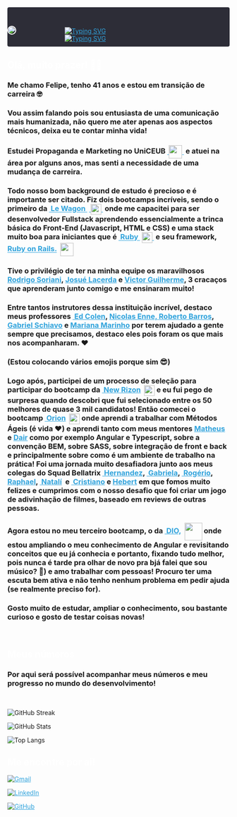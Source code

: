 <div class="full">

  <div class="head">

  <div class="profile"> <img src="https://scontent.fbsb4-1.fna.fbcdn.net/v/t39.30808-6/269964141_7403580922992771_7998054844417704470_n.jpg?_nc_cat=101&ccb=1-7&_nc_sid=9c7eae&_nc_eui2=AeGD879JauzJWQbA5IPTMBuxYSUdeSqJxHxhJR15KonEfGu_rBJt7bH38DEfcuKbT0-BQkze1gxPSoH9e059yTd2&_nc_ohc=MaPJRHZbIQwAX8s27D8&_nc_ht=scontent.fbsb4-1.fna&oh=00_AfCBJIsckxroqRUCn6sbKdJKPzMnnTQcb8_l-jLkdQFQOQ&oe=65862E57"> </div>
    <div class="title">
      <a href="https://git.io/typing-svg"><img src="https://readme-typing-svg.herokuapp.com?font=Fira+Code&size=30&pause=1000&color=FFFFFF&repeat=false&random=false&width=435&lines=Felipe+Barroso+Abdo" alt="Typing SVG" /></a>
      <a href="https://git.io/typing-svg"><img src="https://readme-typing-svg.herokuapp.com?font=Fira+Code&size=15&duration=10000&pause=6000&color=FFFFFF&repeat=false&random=false&width=435&lines=Fullstack Developer" alt="Typing SVG" /></a>
    </div>

  </div>

## Olá, muito prazer! 👋🏾

### Me chamo Felipe, tenho 41 anos e estou em transição de carreira 🤓

### Vou assim falando pois sou entusiasta de uma comunicação mais humanizada, não quero me ater apenas aos aspectos técnicos, deixa eu te contar minha vida!

### Estudei Propaganda e Marketing no UniCEUB ‎<a target="_blank" href="https://www.lewagon.com/pt-BR"> <img src="https://institucional.uniceub.br/hubfs/BrandCenter/img/logo-ceub-negativa-colorida.png" class="mini-icons-1"> </a> ‎ e atuei na área por alguns anos, mas senti a necessidade de uma mudança de carreira.

### Todo nosso bom background de estudo é precioso e é importante ser citado. Fiz dois bootcamps incríveis, sendo o primeiro da <a target="_blank" href="https://www.lewagon.com/pt-BR"> ‎ Le Wagon </a> ‎ ‎ <a target="_blank" href="https://www.lewagon.com/pt-BR"> <img src="https://personal-page.fly.dev/assets/wagon-mini-a46d1704f421e40db2ed948316d01aa93e910dcc2a2fcf90b05aacc6afdc8f41.png" class="mini-icons"> </a> ‎ onde me capacitei para ser desenvolvedor Fullstack aprendendo essencialmente a trinca básica do Front-End (Javascript, HTML e CSS) e uma stack muito boa para iniciantes que é <a target="_blank" href="https://www.ruby-lang.org/"> ‎ Ruby </a> </a> ‎ <a target="_blank" href="https://www.ruby-lang.org/"> <img src="https://upload.wikimedia.org/wikipedia/commons/thumb/7/73/Ruby_logo.svg/198px-Ruby_logo.svg.png" class="mini-icons"> </a> ‎ e seu framework, <a target="_blank" href="https://www.ruby-lang.org/"> ‎ Ruby on Rails.</a> ‎ <a target="_blank" href="https://rubyonrails.org/"> <img src="https://uxwing.com/wp-content/themes/uxwing/download/brands-and-social-media/ruby-on-rails-icon.png" class="mini-icons-1"></a>



### Tive o privilégio de ter na minha equipe os maravilhosos <a target="_blank" href="https://www.linkedin.com/in/rodrigo-soriani-67bb14178/"> ‎ Rodrigo Soriani</a>, <a target="_blank" href="https://www.linkedin.com/in/josuelacerda/">‎Josué Lacerda</a> ‎e <a target="_blank" href="https://www.linkedin.com/in/victor-guilherme-723961192/">‎Victor Guilherme</a>, 3 cracaços que aprenderam junto comigo e me ensinaram muito!

### Entre tantos instrutores dessa instituição incrível, destaco meus professores <a target="_blank" href="https://www.linkedin.com/in/edcolen/"> ‎ Ed Colen</a>, <a target="_blank" href="https://www.linkedin.com/in/nicolasenne/">‎Nicolas Enne, <a target="_blank" href="https://www.linkedin.com/in/robertobarros/">‎Roberto Barros</a>, <a target="_blank" href="https://www.linkedin.com/in/gabbro/">‎Gabriel Schiavo</a> ‎e <a target="_blank" href="https://www.linkedin.com/in/marianaapm/">‎Mariana Marinho</a> por terem ajudado a gente sempre que precisamos, destaco eles pois foram os que mais nos acompanharam. ❤️


### (Estou colocando vários emojis porque sim 😎)

### Logo após, participei de um processo de seleção para participar do bootcamp da <a target="_blank" href="https://https://newrizon.global/"> ‎ New Rizon</a> ‎ <a target="_blank" href="https://newrizon.global/"> <img src="https://d3iiz8tzwgperk.cloudfront.net/wp-content/uploads/2023/02/cropped-Design-sem-nome-9-192x192.png" class="mini-icons"></a> e eu fui pego de surpresa quando descobri que fui selecionado entre os 50 melhores de quase 3 mil candidatos! Então comecei o bootcamp <a target="_blank" href="https://newrizon.global/bootcamp-new-rizon/"> ‎ Orion</a> ‎ <a target="_blank" href="https://newrizon.global/bootcamp-new-rizon//"> <img src="https://d3iiz8tzwgperk.cloudfront.net/wp-content/uploads/2023/12/BOOTCAMP-3.png" class="mini-icons" class="mini-icons"></a> ‎ onde aprendi a trabalhar com Métodos Ágeis (é vida ❤️) e aprendi tanto com meus mentores  <a target="_blank" href="https://www.linkedin.com/in/matheus-yudi-sano-silva-397b06181/"> ‎ Matheus</a> ‎ e <a target="_blank" href="https://www.linkedin.com/in/matheus-yudi-sano-silva-397b06181/"> ‎ Dair</a> ‎como por exemplo Angular e Typescript, sobre a convenção BEM, sobre SASS, sobre integração de front e back e principalmente sobre como é um ambiente de trabalho na prática! Foi uma jornada muito desafiadora junto aos meus colegas do Squad Bellatrix <a target="_blank" href="https://www.linkedin.com/in/hernangior/"> ‎ Hernandez</a>, <a target="_blank" href="https://www.linkedin.com/in/gabrieladnz/"> ‎ Gabriela</a>, <a target="_blank" href="https://www.linkedin.com/in/rogeriofrsouza/"> ‎ Rogério</a>, <a target="_blank" href="https://www.linkedin.com/in/raphael-agra-498569196/"> ‎ Raphael</a>, <a target="_blank" href="https://www.linkedin.com/in/natali-trindade/"> ‎ Natalí</a> ‎ e <a target="_blank" href="https://www.linkedin.com/in/cristianoberto/"> ‎ Cristiano</a> e <a target="_blank" href="https://www.linkedin.com/in/hebert-soares-859084243/"> ‎ Hebert</a> em  que fomos muito felizes e cumprimos com o nosso desafio que foi criar um jogo de adivinhação de filmes, baseado em reviews de outras pessoas.

### Agora estou no meu terceiro bootcamp, o da <a target="_blank" href="https://www.dio.me/"> ‎ DIO,</a> ‎ <a target="_blank" href="https://www.dio.me/"> <img src="https://i.ibb.co/JmqYMXN/logo.png" class="mini-icons-2"></a> onde estou ampliando o meu conhecimento de Angular e revisitando conceitos que eu já conhecia e portanto, fixando tudo melhor, pois nunca é tarde pra olhar de novo pra b<style>

.full {
  /* background-color: #fff; */
}

.head {
  background-color: #2d2d37;
  border-radius: 4px;
  padding: 25px 10px 10px 0px;
  display: flex;
  /* flex-direction: column; */
  align-items: center;
  gap: 50px;
}

.title {
  display: flex;
  flex-direction: column;
  justify-content: center;
  align-items: center;
  margin-top: 20px;
}

.profile {
  width: 80px;
}

.profile img {
  border-radius: 50%;
  border: 2px solid white;
}

.sub{
  color: black;
}

h1 {
  color: red;
}

h2 {
  color: #fff;
}

h1, h2, h3, p {
  /* text-align: center; */
  border-bottom: 0px;
}

.mini-icons {
  width: 24px;
  vertical-align: middle;
}

.mini-icons-1 {
  width: 30px;
  vertical-align: middle;
}

.mini-icons-2 {
  width: 40px;
  vertical-align: middle;
}

a, a:focus, a:active {
  color: #30A3DC;
  outline: none;
}

a:hover {
  color: red;
  text-decoration: none;
}

a:visited {
  color: #30A3DC;
}

.round-icons {
  border-radius: 2px;
  border: 1px solid red;
}

.padding-svg {
  padding-top: 3px;
}

.background-svg {
  background-color: white;
}
</style>já falei que sou músico? 🎸) e amo trabalhar com pessoas! Procuro ter uma escuta bem ativa e não tenho nenhum problema em pedir ajuda (se realmente preciso for).

### Gosto muito de estudar, ampliar o conhecimento, sou bastante curioso e gosto de testar coisas novas!
<br>

## Meus números

### Por aqui será possível acompanhar meus números e meu progresso no mundo do desenvolvimento!
<br>

![GitHub Streak](https://streak-stats.demolab.com?user=felipeabdo&theme=dark&locale=pt_BR&date_format=M%20j%5B%2C%20Y%5D&background=000&ring=red&fire=30A3DC&currStreakLabel=30A3DC&border=30A3DC&card_width=465)

![GitHub Stats](https://github-readme-stats.vercel.app/api?username=felipeabdo&theme=transparent&bg_color=000&border_color=30A3DC&show_icons=true&icon_color=30A3DC&title_color=E94D5F&text_color=FFF&locale=pt-br)

![Top Langs](https://github-readme-stats-git-masterrstaa-rickstaa.vercel.app/api/top-langs/?username=felipeabdo&layout=compact&bg_color=000&border_color=30A3DC&title_color=E94D5F&text_color=FFF&locale=pt-br)

## Me encontre por ai!

[![Gmail](https://img.shields.io/badge/Gmail-333333?style=for-the-badge&logo=gmail&logoColor=red)](mailto:felipe.abdo.ti@gmail.com)

[![LinkedIn](https://img.shields.io/badge/LinkedIn-0077B5?style=for-the-badge&logo=linkedin&logoColor=white)](https://www.linkedin.com/in/felipeabdo/)

[![GitHub](https://img.shields.io/badge/GitHub-100000?style=for-the-badge&logo=github&logoColor=white)](https://github.com/felipeabdo)

</div>

<style>


.head {
  background-color: #2d2d37;
  border-radius: 4px;
  padding: 25px 10px 10px 0px;
  display: flex;
  /* flex-direction: column; */
  align-items: center;
  gap: 50px;
}

.title {
  display: flex;
  flex-direction: column;
  justify-content: center;
  align-items: center;
  margin-top: 20px;
}

.profile {
  width: 80px;
}

.profile img {
  border-radius: 50%;
  border: 2px solid white;
}

.sub{
  color: black;
}

h1 {
  color: red;
}

h2 {
  color: #fff;
}

h1, h2, h3, p {
  /* text-align: center; */
  border-bottom: 0px;
}

.mini-icons {
  width: 24px;
  vertical-align: middle;
}

.mini-icons-1 {
  width: 30px;
  vertical-align: middle;
}

.mini-icons-2 {
  width: 40px;
  vertical-align: middle;
}

a, a:focus, a:active {
  color: #30A3DC;
  outline: none;
}

a:hover {
  color: red;
  text-decoration: none;
}

a:visited {
  color: #30A3DC;
}

.round-icons {
  border-radius: 2px;
  border: 1px solid red;
}

.padding-svg {
  padding-top: 3px;
}

.background-svg {
  background-color: white;
}
</style>
